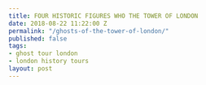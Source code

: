 ```yaml
---
title: FOUR HISTORIC FIGURES WHO THE TOWER OF LONDON
date: 2018-08-22 11:22:00 Z
permalink: "/ghosts-of-the-tower-of-london/"
published: false
tags:
- ghost tour london
- london history tours
layout: post
---
```


